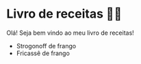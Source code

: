 # Livro de receitas :man_cook:

Olá! Seja bem vindo ao meu livro de receitas!

- Strogonoff de frango
- Fricassê de frango


